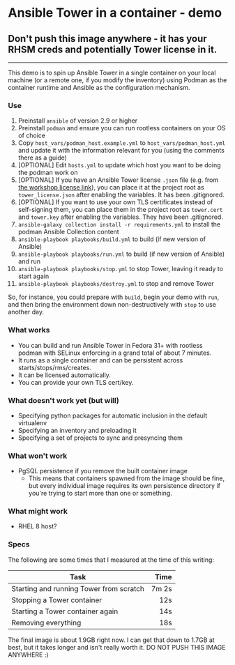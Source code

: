 # Ansible Tower in a container - demo

## Don't push this image anywhere - it has your RHSM creds and potentially Tower license in it.

---

This demo is to spin up Ansible Tower in a single container on your local machine (or a remote one, if you modify the inventory) using Podman as the container runtime and Ansible as the configuration mechanism.

### Use

1. Preinstall `ansible` of version 2.9 or higher
1. Preinstall `podman` and ensure you can run rootless containers on your OS of choice
1. Copy `host_vars/podman_host.example.yml` to `host_vars/podman_host.yml` and update it with the information relevant for you (using the comments there as a guide)
1. \[OPTIONAL\] Edit `hosts.yml` to update which host you want to be doing the podman work on
1. \[OPTIONAL\] If you have an Ansible Tower license `.json` file (e.g. from [the workshop license link](https://www.ansible.com/workshop-license)), you can place it at the project root as `tower_license.json` after enabling the variables. It has been .gitignored.
1. \[OPTIONAL\] If you want to use your own TLS certificates instead of self-signing them, you can place them in the project root as `tower.cert` and `tower.key` after enabling the variables. They have been .gitignored.
1. `ansible-galaxy collection install -r requirements.yml` to install the podman Ansible Collection content
1. `ansible-playbook playbooks/build.yml` to build (if new version of Ansible)
1. `ansible-playbook playbooks/run.yml` to build (if new version of Ansible) and run
1. `ansible-playbook playbooks/stop.yml` to stop Tower, leaving it ready to start again
1. `ansible-playbook playbooks/destroy.yml` to stop and remove Tower

So, for instance, you could prepare with `build`, begin your demo with `run`, and then bring the environment down non-destructively with `stop` to use another day.

### What works

- You can build and run Ansible Tower in Fedora 31+ with rootless podman with SELinux enforcing in a grand total of about 7 minutes.
- It runs as a single container and can be persistent across starts/stops/rms/creates.
- It can be licensed automatically.
- You can provide your own TLS cert/key.

### What doesn't work yet (but will)

- Specifying python packages for automatic inclusion in the default virtualenv
- Specifying an inventory and preloading it
- Specifying a set of projects to sync and presyncing them

### What won't work

- PgSQL persistence if you remove the built container image
  - This means that containers spawned from the image should be fine, but every individual image requires its own persistence directory if you're trying to start more than one or something.

### What might work

- RHEL 8 host?

### Specs

The following are some times that I measured at the time of this writing:

| Task                                    | Time    |
|-----------------------------------------|--------:|
| Starting and running Tower from scratch |   7m 2s |
| Stopping a Tower container              |     12s |
| Starting a Tower container again        |     14s |
| Removing everything                     |     18s |

The final image is about 1.9GB right now. I can get that down to 1.7GB at best, but it takes longer and isn't really worth it. DO NOT PUSH THIS IMAGE ANYWHERE :)
